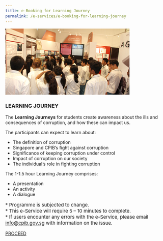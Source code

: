 ```yaml
---
title: e-Booking for Learning Journey
permalink: /e-services/e-booking-for-learning-journey
---
```


<img src="/images/book_learning-journey.jpg" alt="Learning Journey">

### **LEARNING JOURNEY**

The **Learning Journeys** for students create awareness about the ills and consequences of corruption, and how these can impact us.

The participants can expect to learn about:
* The definition of corruption
* Singapore and CPIB’s fight against corruption
* Significance of keeping corruption under control
* Impact of corruption on our society
* The individual’s role in fighting corruption

The 1-1.5 hour Learning Journey comprises:
* A presentation
* An activity
* A dialogue

<p style="font-size:15px">
* Programme is subjected to change.<br>
* This e-Service will require 5 – 10 minutes to complete.<br>
* If users encounter any errors with the e-Service, please email <a href = "mailto: info@cpib.gov.sg">info@cpib.gov.sg</a> with information on the issue.
</p>

<a class="button_special" href="https://go.gov.sg/cpiblearningjourney">PROCEED</a>
